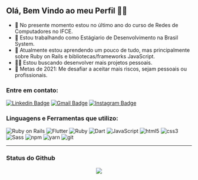 ## Olá, Bem Vindo ao meu Perfil 👋🏾

- 📖 No presente momento estou no último ano do curso de Redes de Computadores no IFCE.
- 💼 Estou trabalhando como Estágiario de Desenvolvimento na Brasil System.
- 🌱 Atualmente estou aprendendo um pouco de tudo, mas principalmente sobre Ruby on Rails e bibliotecas/frameworks JavaScript.
- 🦸‍♂️ Estou buscando desenvolver mais projetos pessoais.
- 🥅 Metas de 2021: Me desafiar a aceitar mais riscos, sejam pessoais ou profissionais.

### Entre em contato:
[![Linkedin Badge](https://img.shields.io/badge/nathan_mariano-blue?style=flat-square&logo=Linkedin&logoColor=white&link=https://www.linkedin.com/in/nathan-mariano-825942151/)](https://www.linkedin.com/in/nathan-mariano-825942151/)
[![Gmail Badge](https://img.shields.io/badge/-nmariano85-c14438?style=flat-square&logo=Gmail&logoColor=white&link=mailto:nmariano85@gmail.com)](mailto:nmariano85@gmail.com)
[![Instagram Badge](https://img.shields.io/badge/-@nathan.mariano_-C13584?style=flat-square&labelColor=C13584&logo=instagram&logoColor=white&link=https://www.instagram.com/pdavinl/)](https://www.instagram.com/nathan.mariano_/)

### Linguagens e Ferramentas que utilizo:

<p>
  <img alt="Ruby on Rails" src="https://img.shields.io/badge/-Ruby_on_Rails-CC0000?style=flat-square&logo=ruby-on-rails&logoColor=white" />
  <img alt="Flutter" src="https://img.shields.io/badge/-Flutter-02569B?style=flat-square&logo=flutter&logoColor=white" />
  <img alt="Ruby" src="https://img.shields.io/badge/-Ruby-CC342D?style=flat-square&logo=ruby&logoColor=white" />
  <img alt="Dart" src="https://img.shields.io/badge/-Dart-0175C2?style=flat-square&logo=Dart&logoColor=white" />
  <img alt="JavaScript" src="https://img.shields.io/badge/-JavaScript-F0DB4F?style=flat-square&logo=javascript&logoColor=black" />
  <img alt="html5" src="https://img.shields.io/badge/-HTML5-E34F26?style=flat-square&logo=html5&logoColor=white" />
  <img alt="css3" src="https://img.shields.io/badge/-CSS3-264de4?style=flat-square&logo=css3&logoColor=white" />
  <img alt="Sass" src="https://img.shields.io/badge/-Sass-CC6699?style=flat-square&logo=sass&logoColor=white" />
  <img alt="npm" src="https://img.shields.io/badge/-NPM-CB3837?style=flat-square&logo=npm&logoColor=white" />
  <img alt="yarn" src="https://img.shields.io/badge/-YARN-1476A2?style=flat-square&logo=yarn&logoColor=white" />
  <img alt="git" src="https://img.shields.io/badge/-Git-F05032?style=flat-square&logo=git&logoColor=white" />
</p>

---

### Status do Github

<p align="center">
  <a href="https://github.com/anuraghazra/github-readme-stats">
    <img
      align="center"
      src="https://github-readme-stats.vercel.app/api?username=NathanSaldanha&include_all_commits=true&show_icons=true&hide_border=true&bg_color=30,28E7B1,17D6EB&title_color=000411&text_color=000411&icon_color=333%22"
    />
  </a>
</p>

